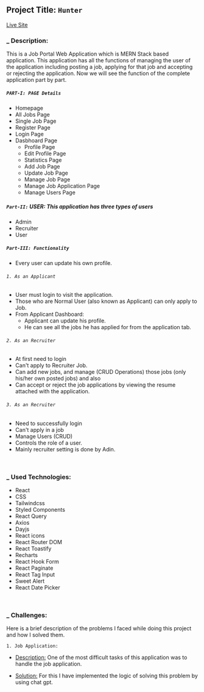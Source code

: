 ## Project Title: `Hunter`

[Live Site](https://hunter-iota.vercel.app/)

### \_ Description:

This is a Job Portal Web Application which is MERN Stack based application. This application has all the functions of managing the user of the application including posting a job, applying for that job and accepting or rejecting the application. Now we will see the function of the complete application part by part.

##### `PART-I: PAGE Details`

-   Homepage
-   All Jobs Page
-   Single Job Page
-   Register Page
-   Login Page
-   Dasbhoard Page
    -   Profile Page
    -   Edit Profile Page
    -   Statistics Page
    -   Add Job Page
    -   Update Job Page
    -   Manage Job Page
    -   Manage Job Application Page
    -   Manage Users Page

##### `Part-II:` USER: This application has three types of users

-   Admin
-   Recruiter
-   User

##### `Part-III: Functionality`

-   Every user can update his own profile.

###### `1. As an Applicant`

-   User must login to visit the application.
-   Those who are Normal User (also known as Applicant) can only apply to Job.
-   From Applicant Dashboard:
    -   Applicant can update his profile.
    -   He can see all the jobs he has applied for from the application tab.

###### `2. As an Recruiter`

-   At first need to login
-   Can't apply to Recruiter Job.
-   Can add new jobs, and manage (CRUD Operations) those jobs (only his/her own posted jobs) and also
-   Can accept or reject the job applications by viewing the resume attached with the application.

###### `3. As an Recruiter`

-   Need to successfully login
-   Can't apply in a job
-   Manage Users (CRUD)
-   Controls the role of a user.
-   Mainly recruiter setting is done by Adin.

<br/>

### \_ Used Technologies:

-   React
-   CSS
-   Tailwindcss
-   Styled Components
-   React Query
-   Axios
-   Dayjs
-   React icons
-   React Router DOM
-   React Toastify
-   Recharts
-   React Hook Form
-   React Paginate
-   React Tag Input
-   Sweet Alert
-   React Date Picker

<br/>

### \_ Challenges:

Here is a brief description of the problems I faced while doing this project and how I solved them.

`1. Job Application:`

-   <u>Description:</u> One of the most difficult tasks of this application was to handle the job application.

-   <u>Solution:</u> For this I have implemented the logic of solving this problem by using chat gpt.
